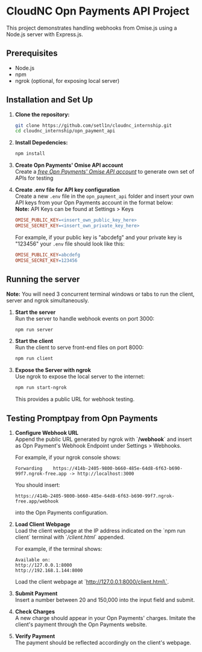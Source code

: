 # CloudNC Opn Payments API Project

This project demonstrates handling webhooks from Omise.js using a Node.js server with Express.js.

## Prerequisites

- Node.js
- npm
- ngrok (optional, for exposing local server)

## Installation and Set Up

1. **Clone the repository:**
   ```bash
   git clone https://github.com/setl1n/cloudnc_internship.git
   cd cloudnc_internship/opn_payment_api
   ```
2. **Install Depedencies:**
   ```bash
   npm install
   ```
3. **Create Opn Payments' Omise API account**  
   Create a *[free Opn Payments' Omise API account](https://dashboard.omise.co/v2)* to generate own set of APIs for testing  

4. **Create .env file for API key configuration**  
   Create a new `.env` file in the `opn_payment_api` folder and insert your own API keys from your Opn Payments account in the format below:  
   **Note:** API Keys can be found at Settings > Keys
   ```makefile
   OMISE_PUBLIC_KEY=<insert_own_public_key_here>
   OMISE_SECRET_KEY=<insert_own_private_key_here>
   ```
   For example, if your public key is "abcdefg" and your private key is "123456" your `.env` file should look like this:
   ```makefile
   OMISE_PUBLIC_KEY=abcdefg
   OMISE_SECRET_KEY=123456
   ```
## Running the server
**Note:** You will need 3 concurrent terminal windows or tabs to run the client, server and ngrok simultaneously.
1. **Start the server**  
   Run the server to handle webhook events on port 3000:
   ```bash
   npm run server
   ```
2. **Start the client**  
   Run the client to serve front-end files on port 8000:
   ```bash
   npm run client
   ```
3. **Expose the Server with ngrok**  
   Use ngrok to expose the local server to the internet:
   ```bash
   npm run start-ngrok
   ```
   This provides a public URL for webhook testing.

## Testing Promptpay from Opn Payments
1. **Configure Webhook URL**  
Append the public URL generated by ngrok with \`**/webhook**\` and insert as Opn Payment's Webhook Endpoint under Settings > Webhooks.  

   For example, if your ngrok console shows:
   ```
   Forwarding    https://414b-2405-9800-b660-485e-64d8-6f63-b690-99f7.ngrok-free.app -> http://localhost:3000
   ```
   You should insert:
   ```
   https://414b-2405-9800-b660-485e-64d8-6f63-b690-99f7.ngrok-free.app/webhook
   ```
   into the Opn Payments configuration.

2. **Load Client Webpage**  
   Load the client webpage at the IP address indicated on the \`npm run client\` terminal with \`*/client.html*\` appended.  

   For example, if the terminal shows: 
    ```
    Available on:
    http://127.0.0.1:8000
    http://192.168.1.144:8000
    ```
   Load the client webpage at \`http://127.0.0.1:8000/client.html\`.

3. **Submit Payment**  
   Insert a number between 20 and 150,000 into the input field and submit.

4. **Check Charges**  
   A new charge should appear in your Opn Payments' charges. Imitate the client's payment through the Opn Payments website.

5. **Verify Payment**  
   The payment should be reflected accordingly on the client's webpage.